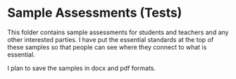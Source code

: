 # Sample Assessments (Tests)

This folder contains sample assessments for students and teachers and any other interested parties.  I have put the essential standards at the top of these samples so that people can see where they connect to what is essential.

I plan to save the samples in docx and pdf formats.
